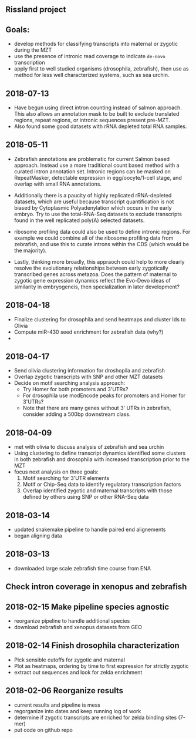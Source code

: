 ## Rissland project

## Goals:
  - develop methods for classifying transcripts into maternal or zygotic during the MZT 
  - use the presence of intronic read coverage to indicate `de-novo` transcription
  - apply first to well studied organisms (drosophila, zebrafish), then use as method for less well characterized systems, such as sea urchin. 

## 2018-07-13
  - Have begun using direct intron counting instead of salmon approach.
    This also allows an annotation mask to be built to exclude translated
    regions, repeat regions, or intronic sequences present pre-MZT. 
  - Also found some good datasets with rRNA depleted total RNA samples. 

## 2018-05-11
  - Zebrafish annotations are problematic for current Salmon based
    approach. Instead use a more traditional count based method with a
    curated intron annotation set. Intronic regions can be masked on
    RepeatMasker, detectable expression in egg/oocyte/1-cell stage, and 
    overlap with small RNA annotations.

  - Additionally there is a paucity of highly replicated rRNA-depleted
    datasets, which are useful because transcript quantification is not
    biased by Cytoplasmic Polyadenylation which occurs in the early
    embryo. Try to use the total-RNA-Seq datasets to exclude transcripts
    found in the well replicated poly(A) selected datasets.

  - ribosome profiling data could also be used to define intronic regions.
    For example we could combine all of the ribosome profiling data from
    zebrafish, and use this to curate introns within the CDS (which would
    be the majority). 

  - Lastly, thinking more broadly, this appraoch could help to more
    clearly resolve the evolutionary relationships between early zygotically
    transcribed genes across metazoa. Does the pattern of maternal to
    zygotic gene expression dynamics reflect the Evo-Devo ideas of
    similarity in embryogeneis, then specialization in later development?

## 2018-04-18
  - Finalize clustering for drosophila and send heatmaps and cluster Ids to Olivia
  - Compute miR-430 seed enrichment for zebrafish data (why?)
  - 
## 2018-04-17
  - Send olivia clustering information for droshopila and zebrafish
  - Overlap zygotic transcripts with SNP and other MZT datasets
  - Decide on motif searching analysis approach:
      - Try Homer for both promoters and 3'UTRs?
      - For drosophila use modEncode peaks for promoters and Homer for 3'UTRs?
      - Note that there are many genes without 3' UTRs in zebrafish, consider adding a 500bp downstream class.
  
## 2018-04-09
  - met with olivia to discuss analysis of zebrafish and sea urchin
  - Using clustering to define transcript dynamics identified some
    clusters in both zebrafish and drosophila with increased transcription
    prior to the MZT
  - focus next analysis on three goals:
      1) Motif searching for 3'UTR elements
      2) Motif or Chip-Seq data to identify regulatory transcription
      factors
      3) Overlap identified zygotic and maternal transcripts with those
      defined by others using SNP or other RNA-Seq data

## 2018-03-14
  - updated snakemake pipeline to handle paired end alignements
  - began aligning data

## 2018-03-13
  - downloaded large scale zebrafish time course from ENA

## Check intron coverage in xenopus and zebrafish 
## 2018-02-15 Make pipeline species agnostic 
  - reorganize pipeline to handle additional species
  - download zebrafish and xenopus datasets from GEO
  
## 2018-02-14 Finish drosophila characterization
  - Pick sensible cutoffs for zygotic and maternal
  - Plot as heatmaps, ordering by time to first expression for strictly zygotic
  - extract out sequences and look for zelda enrichment
  
## 2018-02-06 Reorganize results
  - current results and pipeline is mess
  - regorganize into dates and keep running log of work
  - determine if zygotic transcripts are enriched for zelda binding sites (7-mer)
  - put code on github repo
  
